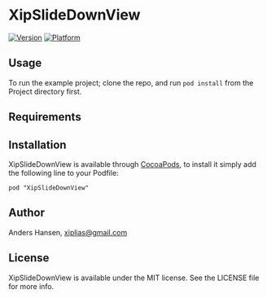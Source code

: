 # XipSlideDownView

[![Version](http://cocoapod-badges.herokuapp.com/v/XipSlideDownView/badge.png)](http://cocoadocs.org/docsets/XipSlideDownView)
[![Platform](http://cocoapod-badges.herokuapp.com/p/XipSlideDownView/badge.png)](http://cocoadocs.org/docsets/XipSlideDownView)

## Usage

To run the example project; clone the repo, and run `pod install` from the Project directory first.

## Requirements

## Installation

XipSlideDownView is available through [CocoaPods](http://cocoapods.org), to install
it simply add the following line to your Podfile:

    pod "XipSlideDownView"

## Author

Anders Hansen, xiplias@gmail.com

## License

XipSlideDownView is available under the MIT license. See the LICENSE file for more info.

